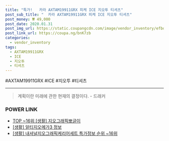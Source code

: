 ```yaml
--- 
title: "특가!   카라 AXTAM19911GRX 피케 ICE 지오투 티셔츠" 
post_sub_title: "  카라 AXTAM19911GRX 피케 ICE 지오투 티셔츠" 
post_money: ₩ 49,000 
post_date: 2020.01.31 
post_img_url: https://static.coupangcdn.com/image/vendor_inventory/efbd/a0e2a67db42272dd6b5b029974640a1608d250fb808615124e0b108ecc8d.jpg 
post_link_url: https://coupa.ng/bnK7zb 
categories: 
  - vendor_inventory 
tags: 
  - AXTAM19911GRX 
  - ICE 
  - 지오투 
  - 티셔츠 
--- 
```

  #AXTAM19911GRX #ICE #지오투 #티셔츠 
<hr> 

> 계획이란 미래에 관한 현재의 결정이다. - 드래커 


### POWER LINK

* <a href="https://blog.naver.com/an0733/221785407774" target="_blank"> TOP ~16위 [생활] 지오그래픽뽀글이</a>
* <a href="https://blog.naver.com/sakai111/221757248328" target="_blank"> [생활] 알티지오메가3 정보 </a>
* <a href="https://blog.naver.com/sakai111/221779907620" target="_blank"> [생활] 내셔널지오그래픽케리어세트 특가정보 순위 ~16위</a>

